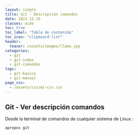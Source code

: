 ```yaml
---
layout: single
title: Git - Descripción comandos
date: 2021-12-15
classes: wide
toc: true
toc_label: "Tabla de contenido"
toc_icon: "clipboard-list"
header:
  teaser: /assets/images/llama.jpg
categories:
  - git
  - git-index
  - git-comandos
tags:
  - git-basico
  - git-manual
page_css: 
  - /assets/css/mi-css.css
---
```


## Git - Ver descripción comandos

Desde la terminal de comandos de cualquier sistema de Linux :

```git
apropos git
```
